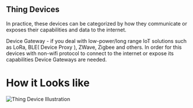 ## Thing Devices

In practice, these devices can be categorized by how they communicate or exposes their capabilities and data to the internet.

Device Gateway - if you deal with low-power/long range IoT solutions such as LoRa, BLE( Device Proxy ), ZWave, Zigbee and others. In order for this devices with non-wifi protocol to connect to the internet or expose its capabilities Device Gateways are needed.

# How it Looks like

![Thing Device Illustration](../assets/thing_device.png)

